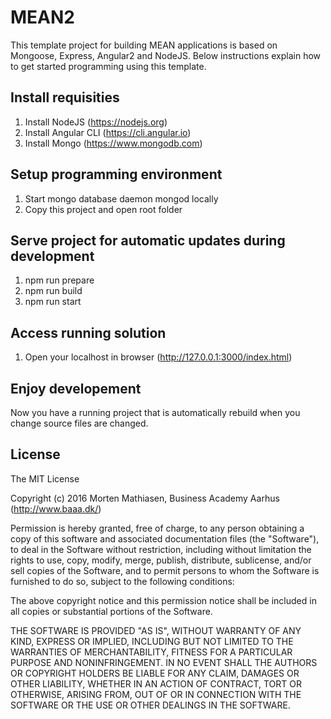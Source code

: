 # MEAN2

This template project for building MEAN applications is based on Mongoose, Express, Angular2 and NodeJS. Below instructions explain how to get started programming using this template.

## Install requisities
1. Install NodeJS (https://nodejs.org)
2. Install Angular CLI (https://cli.angular.io)
3. Install Mongo (https://www.mongodb.com)

## Setup programming environment
1. Start mongo database daemon mongod locally
2. Copy this project and open root folder

## Serve project for automatic updates during development
1. npm run prepare
2. npm run build
3. npm run start

## Access running solution
1. Open your localhost in browser (http://127.0.0.1:3000/index.html)

## Enjoy developement
Now you have a running project that is automatically rebuild when you change source files are changed.

## License

The MIT License

Copyright (c) 2016 Morten Mathiasen, Business Academy Aarhus (http://www.baaa.dk/)

Permission is hereby granted, free of charge, to any person obtaining a copy
of this software and associated documentation files (the "Software"), to deal
in the Software without restriction, including without limitation the rights
to use, copy, modify, merge, publish, distribute, sublicense, and/or sell
copies of the Software, and to permit persons to whom the Software is
furnished to do so, subject to the following conditions:

The above copyright notice and this permission notice shall be included in
all copies or substantial portions of the Software.

THE SOFTWARE IS PROVIDED "AS IS", WITHOUT WARRANTY OF ANY KIND, EXPRESS OR
IMPLIED, INCLUDING BUT NOT LIMITED TO THE WARRANTIES OF MERCHANTABILITY,
FITNESS FOR A PARTICULAR PURPOSE AND NONINFRINGEMENT. IN NO EVENT SHALL THE
AUTHORS OR COPYRIGHT HOLDERS BE LIABLE FOR ANY CLAIM, DAMAGES OR OTHER
LIABILITY, WHETHER IN AN ACTION OF CONTRACT, TORT OR OTHERWISE, ARISING FROM,
OUT OF OR IN CONNECTION WITH THE SOFTWARE OR THE USE OR OTHER DEALINGS IN
THE SOFTWARE.

